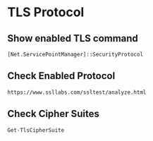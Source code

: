 # TLS Protocol

## Show enabled TLS command
``` shell
[Net.ServicePointManager]::SecurityProtocol
```

## Check Enabled Protocol
`https://www.ssllabs.com/ssltest/analyze.html`

## Check Cipher Suites
``` shell
Get-TlsCipherSuite
```

